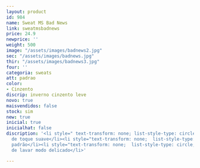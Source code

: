 ```yaml
---
layout: product
id: 984
name: Sweat MS Bad News
link: sweatmsbadnews
price: 24.9
newprice: ''
weight: 500
image: "/assets/images/badnews2.jpg"
sec: "/assets/images/badnews.jpg"
thir: "/assets/images/badnews3.jpg"
four: ''
categoria: sweats
att: padrao
color:
- Cinzento
discrip: inverno cinzento leve
novo: true
maisvendidos: false
stock: sim
new: true
inicial: true
inicialhat: false
discription: '<li style=" text-transform: none; list-style-type: circle; ">Tecido
  de toque suave</li><li style="text-transform: none;  list-style-type: circle; ">Sweat
  padrão</li><li style="text-transform: none;  list-style-type: circle; ">Máquina
  de lavar modo delicado</li>'

---
```

